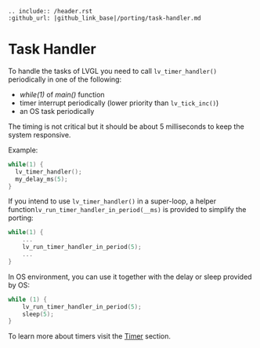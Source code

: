 ```eval_rst
.. include:: /header.rst 
:github_url: |github_link_base|/porting/task-handler.md
```
# Task Handler

To handle the tasks of LVGL you need to call `lv_timer_handler()` periodically in one of the following:
- *while(1)* of *main()* function 
- timer interrupt periodically (lower priority than `lv_tick_inc()`)
- an OS task periodically

The timing is not critical but it should be about 5 milliseconds to keep the system responsive.

Example:
```c
while(1) {
  lv_timer_handler();
  my_delay_ms(5);
}
```

If you intend to use `lv_timer_handler()` in a super-loop, a helper function`lv_run_timer_handler_in_period(__ms)` is provided to simplify the porting:

```c
while(1) {
    ...
    lv_run_timer_handler_in_period(5);
    ...
}
```

 In OS environment, you can use it together with the delay or sleep provided by OS:

```c
while (1) {
    lv_run_timer_handler_in_period(5);
    sleep(5);
} 
```

To learn more about timers visit the [Timer](/overview/timer) section.

